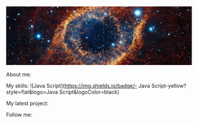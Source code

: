 ![Header](https://github.com/se-a11gh/se-a11gh/blob/main/assets/galaxy2.jpg)

About me:

My skills:
![Java Script](https://img.shields.io/badge/- Java Script-yellow?
style=flat&logo=Java Script&logoColor=black)

My latest project:

Follow me: